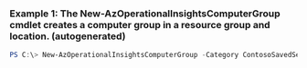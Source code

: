 ### Example 1: The New-AzOperationalInsightsComputerGroup cmdlet creates a computer group in a resource group and location. (autogenerated)
```powershell
PS C:\> New-AzOperationalInsightsComputerGroup -Category ContosoSavedSearchCategory -DisplayName ContosoSavedSearchDisplayName -Query $query -ResourceGroupName MyResourceGroup -SavedSearchId ContosoSavedSearchId -Version 1 -WorkspaceName ContosoWorkspace
```


